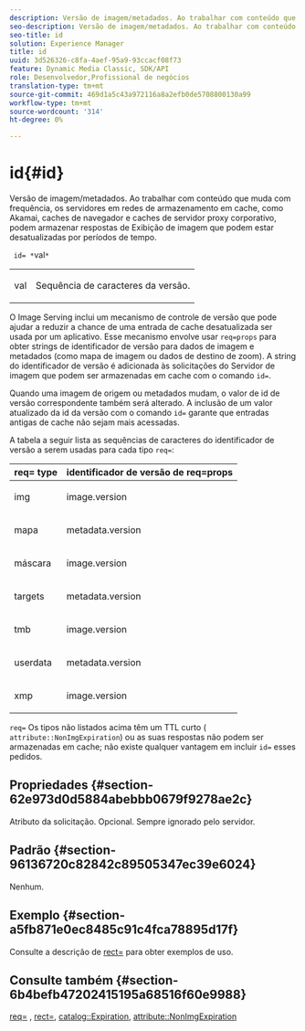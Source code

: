 ```yaml
---
description: Versão de imagem/metadados. Ao trabalhar com conteúdo que muda com frequência, os servidores em redes de armazenamento em cache, como Akamai, caches de navegador e caches de servidor proxy corporativo, podem armazenar respostas de Exibição de imagem que podem estar desatualizadas por períodos de tempo.
seo-description: Versão de imagem/metadados. Ao trabalhar com conteúdo que muda com frequência, os servidores em redes de armazenamento em cache, como Akamai, caches de navegador e caches de servidor proxy corporativo, podem armazenar respostas de Exibição de imagem que podem estar desatualizadas por períodos de tempo.
seo-title: id
solution: Experience Manager
title: id
uuid: 3d526326-c8fa-4aef-95a9-93ccacf08f73
feature: Dynamic Media Classic, SDK/API
role: Desenvolvedor,Profissional de negócios
translation-type: tm+mt
source-git-commit: 469d1a5c43a972116a8a2efb0de5708800130a99
workflow-type: tm+mt
source-wordcount: '314'
ht-degree: 0%

---
```



# id{#id}

Versão de imagem/metadados. Ao trabalhar com conteúdo que muda com frequência, os servidores em redes de armazenamento em cache, como Akamai, caches de navegador e caches de servidor proxy corporativo, podem armazenar respostas de Exibição de imagem que podem estar desatualizadas por períodos de tempo.

` id= *`val`*`

<table id="simpletable_3A6EBDA15B004636804E1ACEF952479A"> 
 <tr class="strow"> 
  <td class="stentry"> <p> <span class="codeph"> <span class="varname"> val  </span> </span> </p> </td> 
  <td class="stentry"> <p>Sequência de caracteres da versão. </p> </td> 
 </tr> 
</table>

O Image Serving inclui um mecanismo de controle de versão que pode ajudar a reduzir a chance de uma entrada de cache desatualizada ser usada por um aplicativo. Esse mecanismo envolve usar `req=props` para obter strings de identificador de versão para dados de imagem e metadados (como mapa de imagem ou dados de destino de zoom). A string do identificador de versão é adicionada às solicitações do Servidor de imagem que podem ser armazenadas em cache com o comando `id=`.

Quando uma imagem de origem ou metadados mudam, o valor de id de versão correspondente também será alterado. A inclusão de um valor atualizado da id da versão com o comando `id=` garante que entradas antigas de cache não sejam mais acessadas.

A tabela a seguir lista as sequências de caracteres do identificador de versão a serem usadas para cada tipo `req=`:

<table id="table_AE39BEBE18864880BBBF1C4F16785E2D"> 
 <thead> 
  <tr> 
   <th class="entry"> <b> req= type</b> </th> 
   <th class="entry"> <b> identificador de versão de req=props</b> </th> 
  </tr> 
 </thead>
 <tbody> 
  <tr> 
   <td> <p> img </p> </td> 
   <td> <p> image.version </p> </td> 
  </tr> 
  <tr> 
   <td> <p> mapa </p> </td> 
   <td> <p> metadata.version </p> </td> 
  </tr> 
  <tr> 
   <td> <p> máscara </p> </td> 
   <td> <p> image.version </p> </td> 
  </tr> 
  <tr> 
   <td> <p> targets </p> </td> 
   <td> <p> metadata.version </p> </td> 
  </tr> 
  <tr> 
   <td> <p> tmb </p> </td> 
   <td> <p> image.version </p> </td> 
  </tr> 
  <tr> 
   <td> <p> userdata </p> </td> 
   <td> <p> metadata.version </p> </td> 
  </tr> 
  <tr> 
   <td> <p> xmp </p> </td> 
   <td> <p> image.version </p> </td> 
  </tr> 
 </tbody> 
</table>

`req=` Os tipos não listados acima têm um TTL curto (  `attribute::NonImgExpiration`) ou as suas respostas não podem ser armazenadas em cache; não existe qualquer vantagem em incluir  `id=` esses pedidos.

## Propriedades {#section-62e973d0d5884abebbb0679f9278ae2c}

Atributo da solicitação. Opcional. Sempre ignorado pelo servidor.

## Padrão {#section-96136720c82842c89505347ec39e6024}

Nenhum.

## Exemplo {#section-a5fb871e0ec8485c91c4fca78895d17f}

Consulte a descrição de [rect=](../../../../../is-api/http-ref/image-serving-api-ref/c-http-protocol-reference/c-command-reference/r-rect.md#reference-520b90d30b4c4b4692a723e4df6adaf3) para obter exemplos de uso.

## Consulte também {#section-6b4befb47202415195a68516f60e9988}

[req=](../../../../../is-api/http-ref/image-serving-api-ref/c-http-protocol-reference/c-command-reference/r-req/r-req.md#reference-907cdb4a97034db7ad94695f25552e76) ,  [rect=](../../../../../is-api/http-ref/image-serving-api-ref/c-http-protocol-reference/c-command-reference/r-rect.md#reference-520b90d30b4c4b4692a723e4df6adaf3),  [catalog::Expiration](../../../../../is-api/image-catalog/image-serving-api-ref/c-image-catalog-reference/c-image-svg-data-reference/c-image-data-reference/r-expiration-cat.md#reference-a7afd668ecbb4d2da65d86259aa6a28a),  [attribute::NonImgExpiration](../../../../../is-api/image-catalog/image-serving-api-ref/c-image-catalog-reference/c-attributes-reference/r-nonimgexpiration.md#reference-a8066cd0d24b4ea98100ade4821f1f9d)
